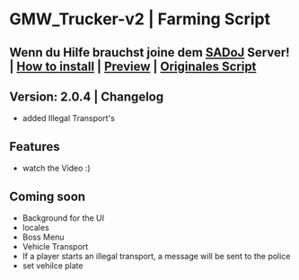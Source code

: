 # GMW_Trucker-v2 | Farming Script

## Wenn du Hilfe brauchst joine dem [SADoJ](https://discord.gg/UjSZkKFC78) Server! | [How  to install](https://www.youtube.com/watch?v=D0U5AD6EoIY) | [Preview](https://www.youtube.com/watch?v=6jsruyaoj1E&t=3s) | [Originales Script](https://github.com/GermanWarthog/esx_GMW-Trucker)

## Version: 2.0.4 | Changelog
* added Illegal Transport's

## Features
* watch the Video :)

## Coming soon
* Background for the UI
* locales
* Boss Menu
* Vehicle Transport
* If a player starts an illegal transport, a message will be sent to the police
* set vehilce plate
